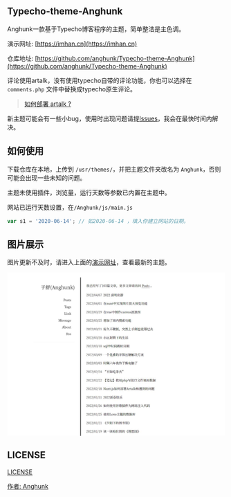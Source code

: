 ## Typecho-theme-Anghunk

Anghunk一款基于Typecho博客程序的主题，简单整洁是主色调。

演示网址: [https://imhan.cn](https://imhan.cn)

仓库地址: [https://github.com/anghunk/Typecho-theme-Anghunk](https://github.com/anghunk/Typecho-theme-Anghunk)

评论使用artalk，没有使用typecho自带的评论功能，你也可以选择在 `comments.php` 文件中替换成typecho原生评论。

> [如何部署 artalk ?](https://artalk.js.org/) 

新主题可能会有一些小bug，使用时出现问题请提[Issues](https://github.com/anghunk/Typecho-theme-Anghunk/issues)，我会在最快时间内解决。

## 如何使用

下载仓库在本地，上传到 `/usr/themes/`，并把主题文件夹改名为 `Anghunk`，否则可能会出现一些未知的问题。

主题未使用插件，浏览量，运行天数等参数已内置在主题中。

网站已运行天数设置，在`/Anghunk/js/main.js`

```js
var s1 = '2020-06-14'; // 如2020-06-14 ，填入你建立网站的日期。
```

## 图片展示

图片更新不及时，请进入上面的[演示网址](https://imhan.cn)，查看最新的主题。

![](./screenshot.png)

## LICENSE

[LICENSE](./LICENSE)

[作者: Anghunk](https://imhan.cn)